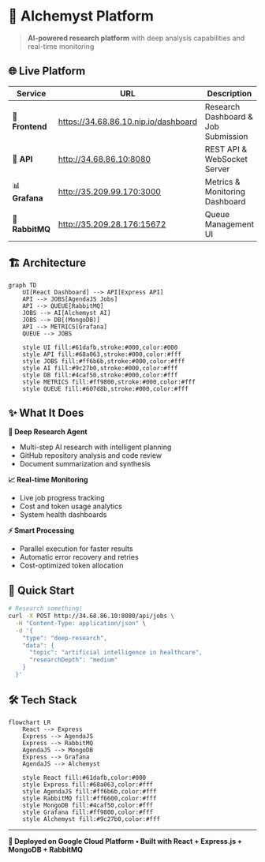 # 🧪 Alchemyst Platform

> **AI-powered research platform** with deep analysis capabilities and real-time monitoring

## 🌐 Live Platform

| Service | URL | Description |
|---------|-----|-------------|
| 🎨 **Frontend** | https://34.68.86.10.nip.io/dashboard | Research Dashboard & Job Submission |
| 🚀 **API** | http://34.68.86.10:8080 | REST API & WebSocket Server |
| 📊 **Grafana** | http://35.209.99.170:3000 | Metrics & Monitoring Dashboard |
| 🐰 **RabbitMQ** | http://35.209.28.176:15672 | Queue Management UI |

## 🏗️ Architecture

```mermaid
graph TD
    UI[React Dashboard] --> API[Express API]
    API --> JOBS[AgendaJS Jobs]
    API --> QUEUE[RabbitMQ]
    JOBS --> AI[Alchemyst AI]
    JOBS --> DB[(MongoDB)]
    API --> METRICS[Grafana]
    QUEUE --> JOBS
    
    style UI fill:#61dafb,stroke:#000,color:#000
    style API fill:#68a063,stroke:#000,color:#fff
    style JOBS fill:#ff6b6b,stroke:#000,color:#fff
    style AI fill:#9c27b0,stroke:#000,color:#fff
    style DB fill:#4caf50,stroke:#000,color:#fff
    style METRICS fill:#ff9800,stroke:#000,color:#fff
    style QUEUE fill:#607d8b,stroke:#000,color:#fff
```

## ✨ What It Does

**🔬 Deep Research Agent**
- Multi-step AI research with intelligent planning
- GitHub repository analysis and code review
- Document summarization and synthesis

**📈 Real-time Monitoring**
- Live job progress tracking
- Cost and token usage analytics
- System health dashboards

**⚡ Smart Processing**
- Parallel execution for faster results
- Automatic error recovery and retries
- Cost-optimized token allocation

## 🚀 Quick Start

```bash
# Research something!
curl -X POST http://34.68.86.10:8080/api/jobs \
  -H "Content-Type: application/json" \
  -d '{
    "type": "deep-research",
    "data": {
      "topic": "artificial intelligence in healthcare",
      "researchDepth": "medium"
    }
  }'
```

## 🛠️ Tech Stack

```mermaid
flowchart LR
    React --> Express
    Express --> AgendaJS
    Express --> RabbitMQ
    AgendaJS --> MongoDB
    Express --> Grafana
    AgendaJS --> Alchemyst
    
    style React fill:#61dafb,color:#000
    style Express fill:#68a063,color:#fff
    style AgendaJS fill:#ff6b6b,color:#fff
    style RabbitMQ fill:#ff6600,color:#fff
    style MongoDB fill:#4caf50,color:#fff
    style Grafana fill:#ff9800,color:#fff
    style Alchemyst fill:#9c27b0,color:#fff
```

---

**🌟 Deployed on Google Cloud Platform • Built with React + Express.js + MongoDB + RabbitMQ**
